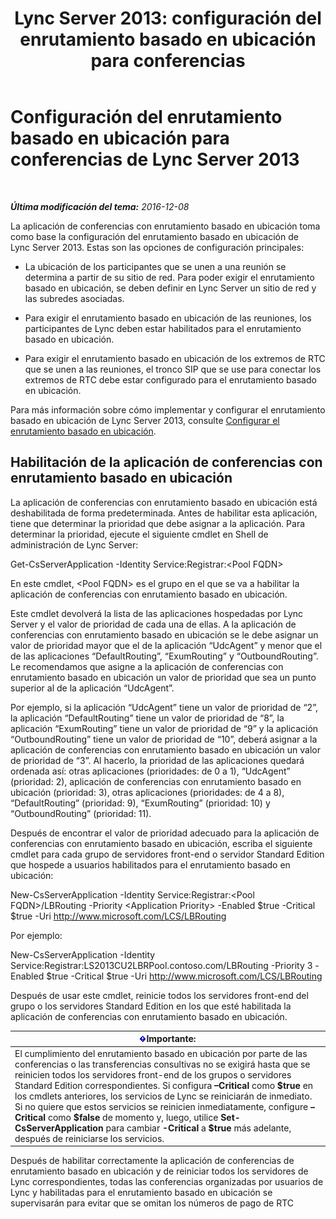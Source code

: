 ﻿---
title: 'Lync Server 2013: configuración del enrutamiento basado en ubicación para conferencias'
TOCTitle: Configuración del enrutamiento basado en ubicación para conferencias
ms:assetid: d8c708cc-a1b1-48b1-808c-a64df15f7701
ms:mtpsurl: https://technet.microsoft.com/es-es/library/Dn362846(v=OCS.15)
ms:contentKeyID: 56271362
ms.date: 01/07/2017
mtps_version: v=OCS.15
ms.translationtype: HT
---

# Configuración del enrutamiento basado en ubicación para conferencias de Lync Server 2013

 

_**Última modificación del tema:** 2016-12-08_

La aplicación de conferencias con enrutamiento basado en ubicación toma como base la configuración del enrutamiento basado en ubicación de Lync Server 2013. Estas son las opciones de configuración principales:

  - La ubicación de los participantes que se unen a una reunión se determina a partir de su sitio de red. Para poder exigir el enrutamiento basado en ubicación, se deben definir en Lync Server un sitio de red y las subredes asociadas.

  - Para exigir el enrutamiento basado en ubicación de las reuniones, los participantes de Lync deben estar habilitados para el enrutamiento basado en ubicación.

  - Para exigir el enrutamiento basado en ubicación de los extremos de RTC que se unen a las reuniones, el tronco SIP que se use para conectar los extremos de RTC debe estar configurado para el enrutamiento basado en ubicación.

Para más información sobre cómo implementar y configurar el enrutamiento basado en ubicación de Lync Server 2013, consulte [Configurar el enrutamiento basado en ubicación](lync-server-2013-configuring-location-based-routing.md).

## Habilitación de la aplicación de conferencias con enrutamiento basado en ubicación

La aplicación de conferencias con enrutamiento basado en ubicación está deshabilitada de forma predeterminada. Antes de habilitar esta aplicación, tiene que determinar la prioridad que debe asignar a la aplicación. Para determinar la prioridad, ejecute el siguiente cmdlet en Shell de administración de Lync Server:

Get-CsServerApplication -Identity Service:Registrar:\<Pool FQDN\>

En este cmdlet, \<Pool FQDN\> es el grupo en el que se va a habilitar la aplicación de conferencias con enrutamiento basado en ubicación.

Este cmdlet devolverá la lista de las aplicaciones hospedadas por Lync Server y el valor de prioridad de cada una de ellas. A la aplicación de conferencias con enrutamiento basado en ubicación se le debe asignar un valor de prioridad mayor que el de la aplicación “UdcAgent” y menor que el de las aplicaciones “DefaultRouting”, “ExumRouting” y “OutboundRouting”. Le recomendamos que asigne a la aplicación de conferencias con enrutamiento basado en ubicación un valor de prioridad que sea un punto superior al de la aplicación “UdcAgent”.

Por ejemplo, si la aplicación “UdcAgent” tiene un valor de prioridad de “2”, la aplicación “DefaultRouting” tiene un valor de prioridad de “8”, la aplicación “ExumRouting” tiene un valor de prioridad de “9” y la aplicación “OutboundRouting” tiene un valor de prioridad de “10”, deberá asignar a la aplicación de conferencias con enrutamiento basado en ubicación un valor de prioridad de “3”. Al hacerlo, la prioridad de las aplicaciones quedará ordenada así: otras aplicaciones (prioridades: de 0 a 1), “UdcAgent” (prioridad: 2), aplicación de conferencias con enrutamiento basado en ubicación (prioridad: 3), otras aplicaciones (prioridades: de 4 a 8), “DefaultRouting” (prioridad: 9), “ExumRouting” (prioridad: 10) y “OutboundRouting” (prioridad: 11).

Después de encontrar el valor de prioridad adecuado para la aplicación de conferencias con enrutamiento basado en ubicación, escriba el siguiente cmdlet para cada grupo de servidores front-end o servidor Standard Edition que hospede a usuarios habilitados para el enrutamiento basado en ubicación:

New-CsServerApplication -Identity Service:Registrar:\<Pool FQDN\>/LBRouting -Priority \<Application Priority\> -Enabled $true -Critical $true -Uri http://www.microsoft.com/LCS/LBRouting

Por ejemplo:

New-CsServerApplication -Identity Service:Registrar:LS2013CU2LBRPool.contoso.com/LBRouting -Priority 3 -Enabled $true -Critical $true -Uri http://www.microsoft.com/LCS/LBRouting

Después de usar este cmdlet, reinicie todos los servidores front-end del grupo o los servidores Standard Edition en los que esté habilitada la aplicación de conferencias con enrutamiento basado en ubicación.

<table>
<thead>
<tr class="header">
<th><img src="images/Gg425917.important(OCS.15).gif" title="important" alt="important" />Importante:</th>
</tr>
</thead>
<tbody>
<tr class="odd">
<td>El cumplimiento del enrutamiento basado en ubicación por parte de las conferencias o las transferencias consultivas no se exigirá hasta que se reinicien todos los servidores front-end de los grupos o servidores Standard Edition correspondientes. Si configura <strong>–Critical</strong> como <strong>$true</strong> en los cmdlets anteriores, los servicios de Lync se reiniciarán de inmediato. Si no quiere que estos servicios se reinicien inmediatamente, configure <strong>–Critical</strong> como <strong>$false</strong> de momento y, luego, utilice <strong>Set-CsServerApplication</strong> para cambiar <strong>-Critical</strong> a <strong>$true</strong> más adelante, después de reiniciarse los servicios.</td>
</tr>
</tbody>
</table>


Después de habilitar correctamente la aplicación de conferencias de enrutamiento basado en ubicación y de reiniciar todos los servidores de Lync correspondientes, todas las conferencias organizadas por usuarios de Lync y habilitadas para el enrutamiento basado en ubicación se supervisarán para evitar que se omitan los números de pago de RTC

